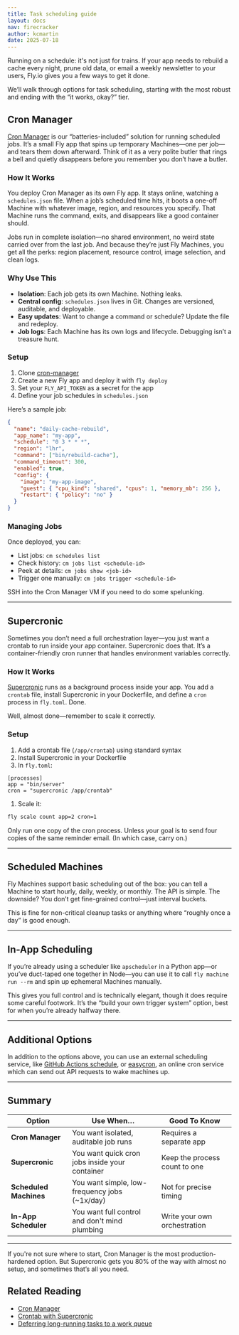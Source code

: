 ```yaml
---
title: Task scheduling guide
layout: docs
nav: firecracker
author: kcmartin
date: 2025-07-18
---
```


Running on a schedule: it's not just for trains. If your app needs to rebuild a cache every night, prune old data, or email a weekly newsletter to your users, Fly.io gives you a few ways to get it done.

We’ll walk through options for task scheduling, starting with the most robust and ending with the “it works, okay?” tier.

## Cron Manager

[Cron Manager](https://github.com/fly-apps/cron-manager) is our “batteries-included” solution for running scheduled jobs. It’s a small Fly app that spins up temporary Machines—one per job—and tears them down afterward. Think of it as a very polite butler that rings a bell and quietly disappears before you remember you don’t have a butler.

### How It Works

You deploy Cron Manager as its own Fly app. It stays online, watching a `schedules.json` file. When a job’s scheduled time hits, it boots a one-off Machine with whatever image, region, and resources you specify. That Machine runs the command, exits, and disappears like a good container should.

Jobs run in complete isolation—no shared environment, no weird state carried over from the last job. And because they’re just Fly Machines, you get all the perks: region placement, resource control, image selection, and clean logs.

### Why Use This

- **Isolation**: Each job gets its own Machine. Nothing leaks.
- **Central config**: `schedules.json` lives in Git. Changes are versioned, auditable, and deployable.
- **Easy updates**: Want to change a command or schedule? Update the file and redeploy.
- **Job logs**: Each Machine has its own logs and lifecycle. Debugging isn’t a treasure hunt.

### Setup

1. Clone [cron-manager](https://github.com/fly-apps/cron-manager)
1. Create a new Fly app and deploy it with `fly deploy`
1. Set your `FLY_API_TOKEN` as a secret for the app
1. Define your job schedules in `schedules.json`

Here’s a sample job:

```json
{
  "name": "daily-cache-rebuild",
  "app_name": "my-app",
  "schedule": "0 3 * * *",
  "region": "lhr",
  "command": ["bin/rebuild-cache"],
  "command_timeout": 300,
  "enabled": true,
  "config": {
    "image": "my-app-image",
    "guest": { "cpu_kind": "shared", "cpus": 1, "memory_mb": 256 },
    "restart": { "policy": "no" }
  }
}
```

### Managing Jobs

Once deployed, you can:

- List jobs: `cm schedules list`
- Check history: `cm jobs list <schedule-id>`
- Peek at details: `cm jobs show <job-id>`
- Trigger one manually: `cm jobs trigger <schedule-id>`

SSH into the Cron Manager VM if you need to do some spelunking.

---

## Supercronic

Sometimes you don’t need a full orchestration layer—you just want a crontab to run inside your app container. Supercronic does that. It’s a container-friendly cron runner that handles environment variables correctly.

### How It Works

[Supercronic](/docs/blueprints/supercronic/) runs as a background process inside your app. You add a `crontab` file, install Supercronic in your Dockerfile, and define a `cron` process in `fly.toml`. Done.

Well, almost done—remember to scale it correctly.

### Setup

1. Add a crontab file (`/app/crontab`) using standard syntax
1. Install Supercronic in your Dockerfile
1. In `fly.toml`:

```
[processes]
app = "bin/server"
cron = "supercronic /app/crontab"
```

1. Scale it:

```bash
fly scale count app=2 cron=1
```

Only run one copy of the cron process. Unless your goal is to send four copies of the same reminder email. (In which case, carry on.)

---

## Scheduled Machines

Fly Machines support basic scheduling out of the box: you can tell a Machine to start hourly, daily, weekly, or monthly. The API is simple. The downside? You don’t get fine-grained control—just interval buckets.

This is fine for non-critical cleanup tasks or anything where “roughly once a day” is good enough.

---

## In-App Scheduling

If you’re already using a scheduler like `apscheduler` in a Python app—or you’ve duct-taped one together in Node—you can use it to call `fly machine run --rm` and spin up ephemeral Machines manually.

This gives you full control and is technically elegant, though it does require some careful footwork. It’s the “build your own trigger system” option, best for when you’re already halfway there.

---

## Additional Options

In addition to the options above, you can use an external scheduling service, like [GitHub Actions schedule](https://docs.github.com/en/actions/reference/events-that-trigger-workflows#schedule), or [easycron](https://www.easycron.com/), an online cron service which can send out API requests to wake machines up.

---

## Summary

| Option | Use When… | Good To Know |
| --- | --- | --- |
| **Cron Manager** | You want isolated, auditable job runs | Requires a separate app |
| **Supercronic** | You want quick cron jobs inside your container | Keep the process count to one |
| **Scheduled Machines** | You want simple, low-frequency jobs (~1x/day) | Not for precise timing |
| **In-App Scheduler** | You want full control and don't mind plumbing | Write your own orchestration |

---

If you're not sure where to start, Cron Manager is the most production-hardened option. But Supercronic gets you 80% of the way with almost no setup, and sometimes that’s all you need.



## Related Reading

- [Cron Manager](https://github.com/fly-apps/cron-manager)
- [Crontab with Supercronic](/docs/blueprints/supercronic/)
- [Deferring long-running tasks to a work queue](/docs/blueprints/work-queues/)

